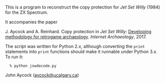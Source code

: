This is a program to reconstruct the copy protection for _Jet Set Willy_ (1984) for the ZX Spectrum.

It accompanies the paper

  J. Aycock and A. Reinhard. Copy protection in _Jet Set Willy_: [Developing methodology for retrogame archaeology](https://doi.org/10.11141/ia.45.2).
  _Internet Archaeology_, 2017.
  
The script was written for Python 2.x, although converting the `print` statements into `print` functions should
make it runnable under Python 3.x.  To run it:
```
  % python jswdecode.py
```
John Aycock (aycock@ucalgary.ca)
